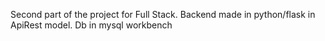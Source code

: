 Second part of the project for Full Stack.
Backend made in python/flask in ApiRest model.
Db in mysql workbench
